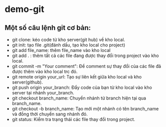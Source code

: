 # demo-git


## Một số câu lệnh git cơ bản:

- git clone: kéo code từ kho server(git hub) về kho local.
- git init: tạo file .git(đánh dấu, tạo kho local cho project)
- git add file_name: thêm file_name vào kho local
- git add . : thêm tất cả các file đang được thay đổi trong project vào kho local.
- git commit -m "Your comment": Để comment sự thay đổi của các file đã được thêm vào kho local trc đó.
- git remote origin your_url: Tạo sự liên kết giữa kho local và kho server(github).
- git push origin your_branch: Đẩy code của bạn từ kho local vào kho server tại nhánh your_branch.
- git checkout branch_name: Chuyển nhánh từ branch hiện tại qua branch_name.
- git checkout -b branch_name: Tạo mới một nhánh có tên branch_name và đồng thời chuyển sang nhánh đó.
- git status: Kiểm tra trạng thái các file thay đổi trong project.
